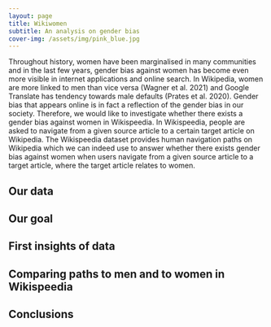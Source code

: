 ```yaml
---
layout: page
title: Wikiwomen
subtitle: An analysis on gender bias
cover-img: /assets/img/pink_blue.jpg
---
```


Throughout history, women have been marginalised in many communities and in the last few years, gender bias against women has become even more visible in internet applications and online search. In Wikipedia, women are more linked to men than vice versa (Wagner et al. 2021) and Google Translate has tendency towards male defaults (Prates et al. 2020). Gender bias that appears online is in fact a reflection of the gender bias in our society. Therefore, we would like to investigate whether there exists a gender bias against women in Wikispeedia. In Wikispeedia, people are asked to navigate from a given source article to a certain target article on Wikipedia. The Wikispeedia dataset provides human navigation paths on Wikipedia which we can indeed use to answer whether there exists gender bias against women when users navigate from a given source article to a target article, where the target article relates to women.

## Our data

## Our goal

## First insights of data

## Comparing paths to men and to women in Wikispeedia

## Conclusions

